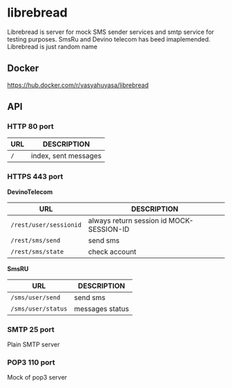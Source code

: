 # librebread

Librebread is server for mock SMS sender services and smtp service for testing purposes. SmsRu and Devino telecom has beed imaplemended. Librebread is just random name

## Docker

https://hub.docker.com/r/vasyahuyasa/librebread

## API

### HTTP 80 port

| URL                    | DESCRIPTION |
|------------------------|-------------|
| `/`                    | index, sent messages |

### HTTPS 443 port

__DevinoTelecom__

| URL                    | DESCRIPTION |
|------------------------|-------------|
| `/rest/user/sessionid` |  always return session id MOCK-SESSION-ID |
| `/rest/sms/send`       | send sms |
| `/rest/sms/state`      | check account |

__SmsRU__

| URL                | DESCRIPTION |
|--------------------|-------------|
| `/sms/user/send`   | send sms    |
| `/sms/user/status` | messages status |

### SMTP 25 port

Plain SMTP server

### POP3 110 port

Mock of pop3 server